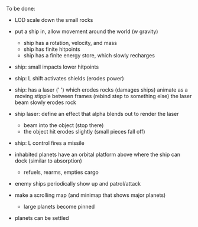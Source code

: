 
To be done:
* LOD scale down the small rocks

* put a ship in, allow movement around the world (w gravity)
  - ship has a rotation, velocity, and mass
  - ship has finite hitpoints
  - ship has a finite energy store, which slowly recharges

* ship: small impacts lower hitpoints

* ship: L shift activates shields (erodes power)

* ship: has a laser (' ') which erodes rocks (damages ships)
    animate as a moving stipple between frames
    (rebind step to something else)
     the laser beam slowly erodes rock

* ship laser: define an effect that alpha blends out to render the laser
    - beam into the object (stop there)
    - the object hit erodes slightly (small pieces fall off)

* ship: L control fires a missile

* inhabited planets have an orbital platform above where the ship can dock
  (similar to absorption)
   - refuels, rearms, empties cargo

* enemy ships periodically show up and patrol/attack

* make a scrolling map (and minimap that shows major planets)
   - large planets become pinned 

* planets can be settled

